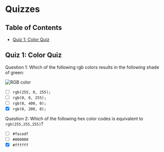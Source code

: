 # Quizzes

## Table of Contents <!-- omit in toc -->

- [Quiz 1: Color Quiz](#quiz-1-color-quiz)


## Quiz 1: Color Quiz

Question 1: Which of the following rgb colors results in the following shade of green:

![RGB color](https://img-a.udemycdn.com/redactor/raw/2020-09-19_19-11-23-b20703576a31744b636469184f2d6407.png?05X4IerTqvMKCp9g8eBPh08RgUXzVVGIX5dZyVy_byPWZcSL1lMQKYbg9R5hmCtxD1Hg0RhDjj2W3XRAEEI0wjKd-qcc_nN1NyjyeQKTNYC-zw8mFco3p0kQGlGXmuII5tVr852iDwfobNR_3xQmrMRzJDO28rvDfYgbHUinwQOY7ilF)

- [ ] `rgb(255, 0, 255);`
- [ ] `rgb(0, 0, 255);`
- [ ] `rgb(0, 400, 0);`
- [x] `rgb(0, 200, 0);`

Question 2: Which of the following hex color codes is equivalent to `rgb(255,255,255)`?

- [ ] `#facedf`
- [ ] `#000000`
- [x] `#ffffff`
